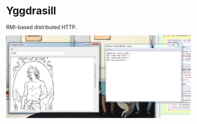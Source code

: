 Yggdrasill
==========

RMI-based distributed HTTP.

![Alt text](/YggdrasillDemo.png?raw=true "Yggdrasill Demo")
